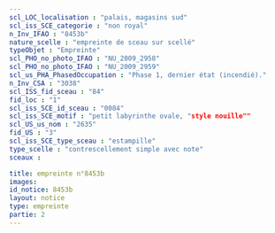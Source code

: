 ```yaml
---
scl_LOC_localisation : "palais, magasins sud"
scl_iss_SCE_categorie : "non royal"
n_Inv_IFAO : "8453b"
nature_scelle : "empreinte de sceau sur scellé"
typeObjet : "Empreinte"
scl_PHO_no_photo_IFAO : "NU_2009_2958"
scl_PHO_no_photo_IFAO : "NU_2009_2959"
scl_us_PHA_PhasedOccupation : "Phase 1, dernier état (incendié)."
n_Inv_CSA : "3038"
scl_ISS_fid_sceau : "84"
fid_loc : "1"
scl_iss_SCE_id_sceau : "0084"
scl_iss_SCE_motif : "petit labyrinthe ovale, "style nouille""
scl_US_us_nom : "2635"
fid_US : "3"
scl_iss_SCE_type_sceau : "estampille"
type_scelle : "contrescellement simple avec note"
sceaux :

title: empreinte n°8453b
images: 
id_notice: 8453b
layout: notice
type: empreinte
partie: 2
---
```

